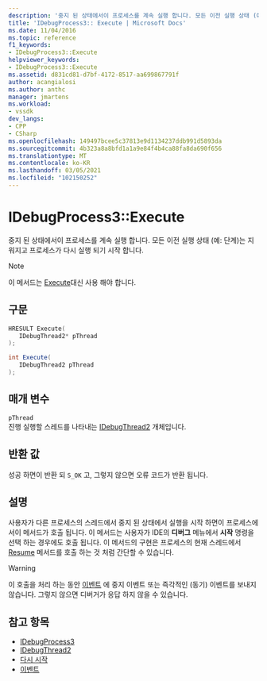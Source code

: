 ```yaml
---
description: '중지 된 상태에서이 프로세스를 계속 실행 합니다. 모든 이전 실행 상태 (예: 단계)는 지워지고 프로세스가 다시 실행 되기 시작 합니다.'
title: 'IDebugProcess3:: Execute | Microsoft Docs'
ms.date: 11/04/2016
ms.topic: reference
f1_keywords:
- IDebugProcess3::Execute
helpviewer_keywords:
- IDebugProcess3::Execute
ms.assetid: d831cd81-d7bf-4172-8517-aa699867791f
author: acangialosi
ms.author: anthc
manager: jmartens
ms.workload:
- vssdk
dev_langs:
- CPP
- CSharp
ms.openlocfilehash: 149497bcee5c37813e9d1134237ddb991d5893da
ms.sourcegitcommit: 4b323a8a8bfd1a1a9e84f4b4ca88fa8da690f656
ms.translationtype: MT
ms.contentlocale: ko-KR
ms.lasthandoff: 03/05/2021
ms.locfileid: "102150252"
---
```

# <a name="idebugprocess3execute"></a>IDebugProcess3::Execute
중지 된 상태에서이 프로세스를 계속 실행 합니다. 모든 이전 실행 상태 (예: 단계)는 지워지고 프로세스가 다시 실행 되기 시작 합니다.

> [!NOTE]
> 이 메서드는 [Execute](../../../extensibility/debugger/reference/idebugprogram2-execute.md)대신 사용 해야 합니다.

## <a name="syntax"></a>구문

```cpp
HRESULT Execute(
   IDebugThread2* pThread
);
```

```csharp
int Execute(
   IDebugThread2 pThread
);
```

## <a name="parameters"></a>매개 변수
`pThread`\
진행 실행할 스레드를 나타내는 [IDebugThread2](../../../extensibility/debugger/reference/idebugthread2.md) 개체입니다.

## <a name="return-value"></a>반환 값
 성공 하면이 반환 되 `S_OK` 고, 그렇지 않으면 오류 코드가 반환 됩니다.

## <a name="remarks"></a>설명
 사용자가 다른 프로세스의 스레드에서 중지 된 상태에서 실행을 시작 하면이 프로세스에서이 메서드가 호출 됩니다. 이 메서드는 사용자가 IDE의 **디버그** 메뉴에서 **시작** 명령을 선택 하는 경우에도 호출 됩니다. 이 메서드의 구현은 프로세스의 현재 스레드에서 [Resume](../../../extensibility/debugger/reference/idebugthread2-resume.md) 메서드를 호출 하는 것 처럼 간단할 수 있습니다.

> [!WARNING]
> 이 호출을 처리 하는 동안 [이벤트](../../../extensibility/debugger/reference/idebugeventcallback2-event.md) 에 중지 이벤트 또는 즉각적인 (동기) 이벤트를 보내지 않습니다. 그렇지 않으면 디버거가 응답 하지 않을 수 있습니다.

## <a name="see-also"></a>참고 항목
- [IDebugProcess3](../../../extensibility/debugger/reference/idebugprocess3.md)
- [IDebugThread2](../../../extensibility/debugger/reference/idebugthread2.md)
- [다시 시작](../../../extensibility/debugger/reference/idebugthread2-resume.md)
- [이벤트](../../../extensibility/debugger/reference/idebugeventcallback2-event.md)
